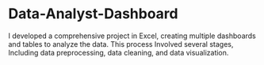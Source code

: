 # Data-Analyst-Dashboard
I developed a comprehensive project in Excel, creating multiple dashboards and tables to analyze the data. This process Involved several stages, Including data preprocessing, data cleaning, and data visualization.
